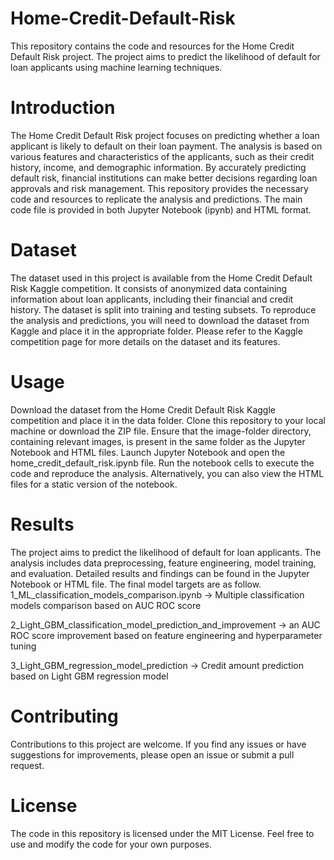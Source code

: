 # Home-Credit-Default-Risk

This repository contains the code and resources for the Home Credit Default Risk project. The project aims to predict the likelihood of default for loan applicants using machine learning techniques.


# Introduction

The Home Credit Default Risk project focuses on predicting whether a loan applicant is likely to default on their loan payment. The analysis is based on various features and characteristics of the applicants, such as their credit history, income, and demographic information. By accurately predicting default risk, financial institutions can make better decisions regarding loan approvals and risk management.
This repository provides the necessary code and resources to replicate the analysis and predictions. The main code file is provided in both Jupyter Notebook (ipynb) and HTML format.


# Dataset

The dataset used in this project is available from the Home Credit Default Risk Kaggle competition. It consists of anonymized data containing information about loan applicants, including their financial and credit history. The dataset is split into training and testing subsets.
To reproduce the analysis and predictions, you will need to download the dataset from Kaggle and place it in the appropriate folder. Please refer to the Kaggle competition page for more details on the dataset and its features.


# Usage

Download the dataset from the Home Credit Default Risk Kaggle competition and place it in the data folder.
Clone this repository to your local machine or download the ZIP file.
Ensure that the image-folder directory, containing relevant images, is present in the same folder as the Jupyter Notebook and HTML files.
Launch Jupyter Notebook and open the home_credit_default_risk.ipynb file.
Run the notebook cells to execute the code and reproduce the analysis.
Alternatively, you can also view the HTML files for a static version of the notebook.


# Results

The project aims to predict the likelihood of default for loan applicants. The analysis includes data preprocessing, feature engineering, model training, and evaluation. Detailed results and findings can be found in the Jupyter Notebook or HTML file. The final model targets are as follow. 
1_ML_classification_models_comparison.ipynb
-> Multiple classification models comparison based on AUC ROC score 

2_Light_GBM_classification_model_prediction_and_improvement
-> an AUC ROC score improvement based on feature engineering and hyperparameter tuning

3_Light_GBM_regression_model_prediction
-> Credit amount prediction based on Light GBM regression model


# Contributing

Contributions to this project are welcome. If you find any issues or have suggestions for improvements, please open an issue or submit a pull request.


# License

The code in this repository is licensed under the MIT License. Feel free to use and modify the code for your own purposes.
